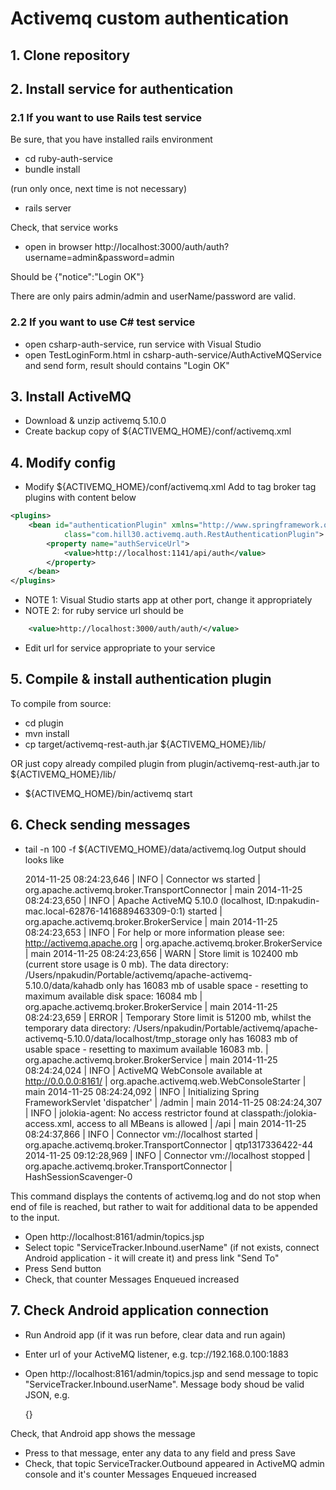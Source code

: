 Activemq custom authentication
==============================

## 1. Clone repository

## 2. Install service for authentication

### 2.1 If you want to use Rails test service

Be sure, that you have installed rails environment

* cd ruby-auth-service
* bundle install

(run only once, next time is not necessary)
* rails server

Check, that service works
* open in browser http://localhost:3000/auth/auth?username=admin&password=admin

Should be {"notice":"Login OK"}

There are only pairs admin/admin and userName/password are valid.

### 2.2 If you want to use C# test service

* open csharp-auth-service, run service with Visual Studio
* open TestLoginForm.html in csharp-auth-service/AuthActiveMQService and send form, result should contains "Login OK"


## 3. Install ActiveMQ

* Download & unzip activemq 5.10.0
* Create backup copy of ${ACTIVEMQ_HOME}/conf/activemq.xml


## 4. Modify config

* Modify ${ACTIVEMQ_HOME}/conf/activemq.xml
Add to tag broker tag plugins with content below


```xml
<plugins>
    <bean id="authenticationPlugin" xmlns="http://www.springframework.org/schema/beans"
            class="com.hill30.activemq.auth.RestAuthenticationPlugin">
        <property name="authServiceUrl">
            <value>http://localhost:1141/api/auth</value>
        </property>
    </bean>
</plugins>
```

* NOTE 1: Visual Studio starts app at other port, change it appropriately
* NOTE 2: for ruby service url should be

```xml
    <value>http://localhost:3000/auth/auth/</value>
```


* Edit url for service appropriate to your service


## 5. Compile & install authentication plugin

To compile from source:
* cd plugin
* mvn install
* cp target/activemq-rest-auth.jar ${ACTIVEMQ_HOME}/lib/

OR just copy already compiled plugin from plugin/activemq-rest-auth.jar to ${ACTIVEMQ_HOME}/lib/

* ${ACTIVEMQ_HOME}/bin/activemq start


## 6. Check sending messages

* tail -n 100 -f ${ACTIVEMQ_HOME}/data/activemq.log
Output should looks like

    2014-11-25 08:24:23,646 | INFO  | Connector ws started | org.apache.activemq.broker.TransportConnector | main
    2014-11-25 08:24:23,650 | INFO  | Apache ActiveMQ 5.10.0 (localhost, ID:npakudin-mac.local-62876-1416889463309-0:1) started | org.apache.activemq.broker.BrokerService | main
    2014-11-25 08:24:23,653 | INFO  | For help or more information please see: http://activemq.apache.org | org.apache.activemq.broker.BrokerService | main
    2014-11-25 08:24:23,656 | WARN  | Store limit is 102400 mb (current store usage is 0 mb). The data directory: /Users/npakudin/Portable/activemq/apache-activemq-5.10.0/data/kahadb only has 16083 mb of usable space - resetting to maximum available disk space: 16084 mb | org.apache.activemq.broker.BrokerService | main
    2014-11-25 08:24:23,659 | ERROR | Temporary Store limit is 51200 mb, whilst the temporary data directory: /Users/npakudin/Portable/activemq/apache-activemq-5.10.0/data/localhost/tmp_storage only has 16083 mb of usable space - resetting to maximum available 16083 mb. | org.apache.activemq.broker.BrokerService | main
    2014-11-25 08:24:24,024 | INFO  | ActiveMQ WebConsole available at http://0.0.0.0:8161/ | org.apache.activemq.web.WebConsoleStarter | main
    2014-11-25 08:24:24,092 | INFO  | Initializing Spring FrameworkServlet 'dispatcher' | /admin | main
    2014-11-25 08:24:24,307 | INFO  | jolokia-agent: No access restrictor found at classpath:/jolokia-access.xml, access to all MBeans is allowed | /api | main
    2014-11-25 08:24:37,866 | INFO  | Connector vm://localhost started | org.apache.activemq.broker.TransportConnector | qtp1317336422-44
    2014-11-25 09:12:28,969 | INFO  | Connector vm://localhost stopped | org.apache.activemq.broker.TransportConnector | HashSessionScavenger-0

This command displays the contents of activemq.log and do not stop when end of file is reached, but rather to wait for additional data to be appended to the input.

* Open http://localhost:8161/admin/topics.jsp
* Select topic "ServiceTracker.Inbound.userName" (if not exists, connect Android application - it will create it) and press link "Send To"
* Press Send button
* Check, that counter Messages Enqueued increased


## 7. Check Android application connection

* Run Android app (if it was run before, clear data and run again)
* Enter url of your ActiveMQ listener, e.g. tcp://192.168.0.100:1883
* Open http://localhost:8161/admin/topics.jsp and send message to topic "ServiceTracker.Inbound.userName".
Message body shoud be valid JSON, e.g.

    {}
    
Check, that Android app shows the message
* Press to that message, enter any data to any field and press Save
* Check, that topic ServiceTracker.Outbound appeared in ActiveMQ admin console and it's counter Messages Enqueued increased



